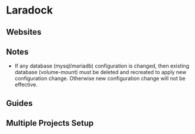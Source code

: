 # Laradock

## Websites

## Notes
* If any database (mysql/mariadb) configuration is changed, then existing database (volume-mount) must be deleted and recreated to apply new configuration change. Otherwise new configuration change will not be effective.

## Guides

## Multiple Projects Setup
